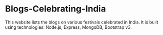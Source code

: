# Blogs-Celebrating-India
This website lists the blogs on various festivals celebrated in India. It is built using technologies: Node.js, Express, MongoDB, Bootstrap v3. 
